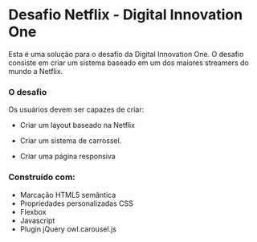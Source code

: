 # Desafio Netflix - Digital Innovation One

Esta é uma solução para o desafio da Digital Innovation One. O desafio consiste em criar um sistema baseado em um dos maiores streamers do mundo a Netflix.

### O desafio

Os usuários devem ser capazes de criar:

- Criar um layout baseado na Netflix

- Criar um sistema de carrossel.

- Criar uma página responsiva

### Construído com:

- Marcação HTML5 semântica
- Propriedades personalizadas CSS
- Flexbox
- Javascript
- Plugin jQuery owl.carousel.js